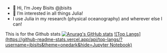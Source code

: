 - 👋 Hi, I’m Joey Bisits @jbisits
- 👀 I’m interested in all things Julia!
- I use Julia in my research (physical oceanography) and wherever else I can!

This is for the Github stats
[![Anurag's GitHub stats](https://github-readme-stats.vercel.app/api?username=jbisits&show_icons=true&theme=onedark)](https://github.com/anuraghazra/github-readme-stats)
[![Top Langs](https://github-readme-stats.vercel.app/api/top-langs/?username=jbisits&theme=onedark&hide=Jupyter Notebook)](https://github.com/anuraghazra/github-readme-stats)

<!---
jbisits/jbisits is a ✨ special ✨ repository because its `README.md` (this file) appears on your GitHub profile.
You can click the Preview link to take a look at your changes.
--->
